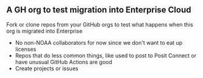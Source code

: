 ## A GH org to test migration into Enterprise Cloud

Fork or clone repos from your GitHub orgs to test what happens when this org is migrated into Enterprise

* No non-NOAA collaborators for now since we don't want to eat up licenses
* Repos that do less common things, like used to post to Posit Connect or have unusual GitHub Actions are good
* Create projects or issues
